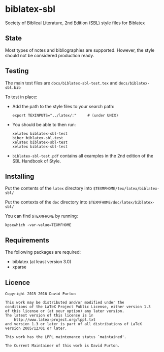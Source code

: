 # biblatex-sbl
Society of Biblical Literature, 2nd Edition (SBL) style files for Biblatex

## State

Most types of notes and bibliographies are supported. However, the style should not be considered production ready.

## Testing

The main test files are `docs/biblatex-sbl-test.tex` and `docs/biblatex-sbl.bib`

To test in place:

* Add the path to the style files to your search path:

    ```
    export TEXINPUTS="../latex/:"     # (under UNIX)
    ```

* You should be able to then run:

    ```
    xelatex biblatex-sbl-test
    biber biblatex-sbl-test
    xelatex biblatex-sbl-test
    xelatex biblatex-sbl-test
    ```

* `biblatex-sbl-test.pdf` contains all examples in the 2nd edition of the SBL Handbook of Style.

## Installing

Put the contents of the `latex` directory into `$TEXMFHOME/tex/latex/biblatex-sbl/`

Put the contexts of the `doc` directory into `$TEXMFHOME/doc/latex/biblatex-sbl/`

You can find `$TEXMFHOME` by running:

```        
kpsewhich -var-value=TEXMFHOME
```

## Requirements

The following packages are required:

* biblatex (at least version 3.0)
* xparse

## Licence

```
Copyright 2015-2016 David Purton

This work may be distributed and/or modified under the
conditions of the LaTeX Project Public License, either version 1.3
of this license or (at your option) any later version.
The latest version of this license is in
    http://www.latex-project.org/lppl.txt
and version 1.3 or later is part of all distributions of LaTeX
version 2005/12/01 or later.

This work has the LPPL maintenance status `maintained'.

The Current Maintainer of this work is David Purton.
```

